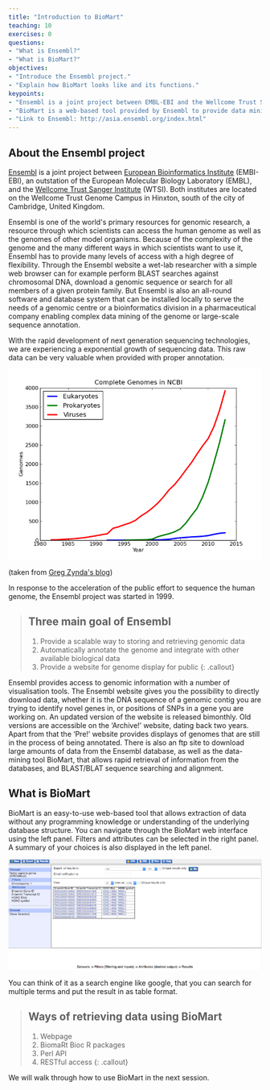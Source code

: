 ```yaml
---
title: "Introduction to BioMart"
teaching: 10
exercises: 0
questions:
- "What is Ensembl?"
- "What is BioMart?"
objectives:
- "Introduce the Ensembl project."
- "Explain how BioMart looks like and its functions."
keypoints:
- "Ensembl is a joint project between EMBL-EBI and the Wellcome Trust Sanger Institute to develop a software system which produces and maintains automatic annotation on selected eukaryotic genomes"
- "BioMart is a web-based tool provided by Ensembl to provide data mining and download to public."
- "Link to Ensembl: http://asia.ensembl.org/index.html"
---
```


## About the Ensembl project

[Ensembl](http://asia.ensembl.org/index.html) is a joint project between [European Bioinformatics Institute](http://www.ebi.ac.uk/) (EMBI-EBI), an outstation of the European Molecular Biology Laboratory (EMBL), and the [Wellcome Trust Sanger Institute](http://www.sanger.ac.uk/) (WTSI). Both institutes are located on the Wellcome Trust Genome Campus in Hinxton, south of the city of Cambridge, United Kingdom.

Ensembl is one of the world's primary resources for genomic research, a
resource through which scientists can access the human genome as well as
the genomes of other model organisms. Because of the complexity of the
genome and the many different ways in which scientists want to use it,
Ensembl has to provide many levels of access with a high degree of flexibility.
Through the Ensembl website a wet-lab researcher with a simple web browser
can for example perform BLAST searches against chromosomal DNA,
download a genomic sequence or search for all members of a given protein
family. But Ensembl is also an all-round software and database system that
can be installed locally to serve the needs of a genomic centre or a
bioinformatics division in a pharmaceutical company enabling complex data
mining of the genome or large-scale sequence annotation.

With the rapid development of next generation sequencing technologies, we are experiencing a exponential growth of sequencing data. This raw data can be very valuable when provided with proper annotation.

![genome_completed](../fig/genome_completed.png)

(taken from [Greg Zynda's blog](http://gregoryzynda.com/ncbi/genome/python/2014/03/31/ncbi-genome.html))

In response to the acceleration of the public effort to sequence the human genome, the Ensembl project was started in 1999.

> ## Three main goal of Ensembl
> 1. Provide a scalable way to storing and retrieving genomic data
> 2. Automatically annotate the genome and integrate with other available biological data
> 3. Provide a website for genome display for public
{: .callout}

Ensembl provides access to genomic information with a number of
visualisation tools. The Ensembl website gives you the possibility to directly
download data, whether it is the DNA sequence of a genomic contig you are
trying to identify novel genes in, or positions of SNPs in a gene you are
working on. An updated version of the website is released bimonthly. Old
versions are accessible on the ‘Archive!’ website, dating back two years. Apart
from that the ‘Pre!’ website provides displays of genomes that are still in the
process of being annotated. There is also an ftp site to download large
amounts of data from the Ensembl database, as well as the data-mining tool
BioMart, that allows rapid retrieval of information from the databases, and
BLAST/BLAT sequence searching and alignment.

## What is BioMart

BioMart is an easy-to-use web-based tool that allows extraction of data without any programming knowledge or understanding of the underlying database structure. You can navigate through the BioMart web interface using the left panel. Filters and attributes can be selected in the right panel. A summary of your choices is also displayed in the left panel.

![biomart_overview](../fig/biomart_overview.png)

You can think of it as a search engine like google, that you can search for multiple terms and put the result in as table format.

> ## Ways of retrieving data using BioMart
> 1. Webpage
> 2. BiomaRt Bioc R packages
> 3. Perl API
> 4. RESTful access
{: .callout}

We will walk through how to use BioMart in the next session.
